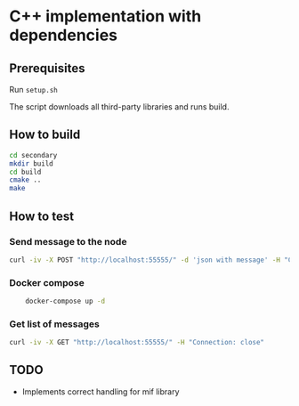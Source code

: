 # C++ implementation with dependencies

## Prerequisites

Run `setup.sh`

The script downloads all third-party libraries and runs build.

## How to build

```bash
cd secondary
mkdir build
cd build
cmake ..
make
```

## How to test

### Send message to the node

```bash
curl -iv -X POST "http://localhost:55555/" -d 'json with message' -H "Connection: close"
```

### Docker compose

```bash
    docker-compose up -d
```

### Get list of messages

```bash
curl -iv -X GET "http://localhost:55555/" -H "Connection: close"
```

## TODO

- Implements correct handling for mif library
